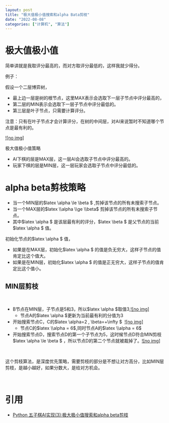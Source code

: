 ```yaml
---
layout: post
title: "极大值极小值搜索和alpha Bata剪枝"
date: "2022-08-08"
categories: ["计算机", "算法"] 
---
```


# 极大值极小值

简单讲就是我取评分最高的，而对方取评分最低的，这样我就少得分。

例子：

假设一个二层博弈树，

- 最上边一层是树的根节点，这里MAX表示会选取下一层子节点中评分最高的，
- 第二层的MIN表示会选取下一层子节点中评分最低的。
- 第三层是叶子节点，只需要计算评分。

注意：只有在叶子节点才会计算评分，在树的中间层，对AI来说暂时不知道哪个节点是最有利的。

[![no img]](http://127.0.0.1/?attachment_id=4658)

极大值极小值策略

- AI下棋的层是MAX层，这一层AI会选取子节点中评分最高的。
- 玩家下棋的层是MIN层，这一层玩家会选取子节点中评分最低的。

# alpha beta剪枝策略

- 当一个MIN层的$latex \\alpha \\le \\beta $ ,剪掉该节点的所有未搜索子节点。
- 当一个MAX层的$latex \\alpha \\ge \\beta$ 剪掉该节点的所有未搜索子节点。
- 其中$latex \\alpha $ 是该层最有利的评分，$latex \\beta $ 是父节点的当前$latex \\alpha $ 值。

初始化节点的$latex \\alpha $ 值，

- 如果是在MAX层，初始化$latex \\alpha $ 的值是负无穷大，这样子节点的值肯定比这个值大。
- 如果是在MIN层，初始化$latex \\alpha $ 的值是正无穷大，这样子节点的值肯定比这个值小。

## MIN层剪枝

 

- B节点在MIN层，子节点是5和3，所以$latex \\alpha $取值3,[![no img]](http://127.0.0.1/?attachment_id=4659)
    - 节点A的$latex \\alpha $更新为当前最有利的分值为3
- 开始搜索节点C，C的$latex \\alpha=2 , \\beta=+\\infty $  [![no img]](http://127.0.0.1/?attachment_id=4660)
    - 节点C的$latex \\alpha = 6$,同时节点A的$latex \\alpha = 6$
- 开始搜索节点D，搜索节点D的第一个子节点为5，这时候节点D符合MIN剪枝 $latex \\alpha \\le \\beta $ ，所以节点D的第二个节点就被裁掉了。[![no img]](http://127.0.0.1/?attachment_id=4661)

 

这个剪枝算法，是深度优先策略，需要剪枝的部分是不想让对方高分，比如MIN层剪枝，是越小越好，如果分数大，是给对方机会。

 

# 引用

- [Python 五子棋AI实现(3):极大极小值搜索和alpha beta剪枝](https://blog.csdn.net/marble_xu/article/details/90647361)

